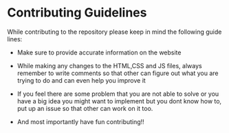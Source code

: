 # Contributing Guidelines

While contributing to the repository please keep in mind the following guide lines:

* Make sure to provide accurate information on the website

* While making any changes to the HTML,CSS and JS files, always remember to write comments so that other can figure out what you are trying to do and can even help you improve it

* If you feel there are some problem that you are not able to solve or you have a big idea you might want to implement but you dont know how to, put up an issue so that other can work on it too.

* And most importantly have fun contributing!!
